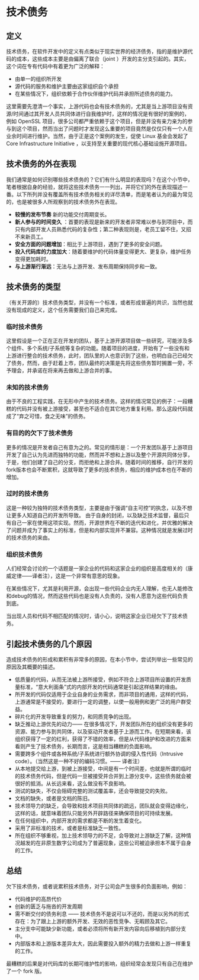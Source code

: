 # 技术债务

## 定义

技术债务，在软件开发中的定义有点类似于现实世界的经济债务，指的是维护源代码的成本，这些成本主要是由偏离了联合（joint ）开发的主分支引起的。其实，这个词在专有代码中有着更为广泛的解释：

* 由单一的组织所开发
* 源代码的服务和维护主要由这家组织自个承担
* 在某些情况下，组织依赖于合作伙伴维护代码并承担所述债务的能力。

这里需要先澄清一个事实，上游代码也会有技术债务的，尤其是当上游项目没有资源/时间通过其开发人员共同体进行自我维护时，这样的情况是有很好的案例的，例如 OpenSSL 项目，很多公司都严重依赖于这个项目，但是并没有亲力亲为的参与到这个项目，然而当出了问题时才发现这么重要的项目竟然是仅仅只有一个人在业余时间进行维护。当然，由于正是这个案例的发生，促使 Linux 基金会发起了 Core Infrastructure Initiative ，以支持至关重要的现代核心基础设施开源项目。

## 技术债务的外在表现

我们通常是如何识别哪些技术债务的？它们有什么明显的表现吗？在这个小节中，笔者根据自身的经验，就将这些技术债务一一列出，并将它们的外在表现描述一番。以下所列并没有覆盖所有技术债务相关的详尽清单，而是笔者认为的最为常见的，也是被很多人所观察到的技术债务外在表现。

* **较慢的发布节奏** 新的功能交付周期变长。
* **新人参与的时间变久** ：首要的表现是新来的开发者非常难以参与到项目中，而只有内部开发人员熟悉代码的复杂性；第二种表现则是，老员工留不住，又招不来新员工。
* **安全方面的问题增加**：相比于上游项目，遇到了更多的安全问题。
* **投入代码库的力度加大**：随着要维护的代码体量变得更大、更复杂，维护任务变得更加耗时。
* **与上游渐行渐远**：无法与上游开发、发布周期保持同步和一致。

## 技术债务的类型

（有关开源的）技术债务类型，并没有一个标准，或者形成普遍的共识，当然也就没有现成的定义，这个任务需要我们自己来完成。

### 临时技术债务

这里假设是一个正在正在开发的团队，基于上游开源项目做一些研究，可能涉及多个组件、多个系统/子系统等复杂的功能。随着项目的进度，开始有了一些没有和上游进行整合的技术债务，此时，团队里的人也意识到了这些，也明白自己已经欠了债务，然而，由于赶着上市，团队最终的决策是先将这些债务暂时搁置一旁，不予理会，并承诺在将来再去做和上游合并的事。

### 未知的技术债务

由于不良的工程实践，在无形中产生的技术债务。这样的情况常见的例子：一段糟糕的代码并没有被上游接受，甚至也不适合在其它地方重复利用。那么这段代码就成了“弃之可惜，食之无味”的债务。

### 有目的的欠下了技术债务

更多的情况是开发者自己有意为之的。常见的情形是：一个开发团队基于上游项目开发了自己认为先进而独特的功能，然而并不想和上游以及整个开源共同体分享，于是，他们创建了自己的分支，而拒绝和上游合并。随着时间的推移，自行开发的fork版本也会不断累积，这就导致了更多的技术债务，相应的维护成本也在不断的增加。

### 过时的技术债务

这是一种较为独特的技术债务类型，主要是由于强调“自主可控”的执念，以及不想让更多人知道自己的开发所导致。 由于自身的封闭，以及缺乏技术监督，最后只有自己一家在使用这项实现。然而，开源世界在不断的迭代和进化，并优雅的解决了问题并成为了事实上的标准，但是和内部实现并不兼容。这种情况就是发展过时的技术债务的来由。

### 组织技术债务

人们经常会讨论的一个话题是一家企业的代码和这家企业的组织是高度相关的（康威定律——译者注），这是一个非常有意思的现象。

在某些情况下，尤其是利用开源，会出现一些代码企业内无人理解，也无人能修改和debug的情况，然而这些代码也是没有人负责的，没有人愿意为这些代码负责到底。

当出现人员和代码不相匹配的情况时，请小心，说明这家企业已经欠下了技术债务。

## 引起技术债务的几个原因

造成技术债务的形成和累积有非常多的原因，在本小节中，尝试列举出一些常见的原因及其概要的描述。

* 低质量的代码，从而无法被上游所接受，例如不符合上游项目所设置的开发质量标准，“意大利面条”式的内部开发的代码通常是引起这样结果的缘由。
* 所开发的代码仅适用于企业自身的业务需求，而非项目的通用，这样的代码，上游通常是不接受的，要进行一定的调整，以使一般用例和更广泛的用户群受益。
* 碎片化的开发导致重复的努力，和同质竞争的出现。
* 缺乏推动上游优先的动力—— 在很多情况下，开发团队所在的组织没有更多的资源、能力参与到共同体，以及驱动开发者基于上游而工作。在短期来看，该组织获得了一定的红利，获得了不错的效率，但是从代码维护和改进的方面来看则产生了技术债务，长期而言，这是相当糟糕的负面影响。
* 需要跨多个组件或各种系统/子系统进行额外协调的侵入性代码（Intrusive code）。（当然这是一种不好的编码习惯。—— 译者注）
* 从本地提交给上游，到被上游接受，中间是有一个时间差，也就是所谓的临时的技术债务代码，但是代码一旦被接受并合并到上游分支中，这些债务就会被很好的抵消。从长远来看，这么做没有不良影响。
* 测试的缺失，不仅会阻碍完整的测试覆盖率，还会导致提交的失败。
* 文档的缺失，或者是文档的陈旧。
* 技术领导力的缺乏，会导致和技术项目共同体的疏远，团队就会变得边缘化，这样的话，就意味着团队只能另外开辟路径来确保项目的可持续发展。
* 在任何组织中，内部开发的需求都是不断的发生着变化。
* 采用了非标准的技术，或者是标准缺乏一致性。
* 所在组织不够重视，加上技术领导力的不足，会导致对上游缺乏了解，这种情况越发的在非原生数字公司成为了普遍现象，这些公司被迫承担本不属于自身的工作。

## 总结

欠下技术债务，或者说累积技术债务，对于公司会产生很多的负面影响，例如：

* 代码维护的高昂代价
* 创新的匮乏与拖沓的开发周期
* 需不断交付的债务利息 —— 技术债务不是说可以不还的，而是以另外的形式存在：为了跟上上游的额外开发、无效的恶性竞争、无暇顾及其它。
* 主分支中可能缺少新功能，或者必须将所有新开发内容向后移植到内部分支中。
* 内部版本和上游版本差异太大，因此需要投入额外的精力去做和上游一样重复的工作。

最糟糕的后果是对代码库的长期可维护性的影响，组织经常会发现只有自己在维护了一个 fork 版。